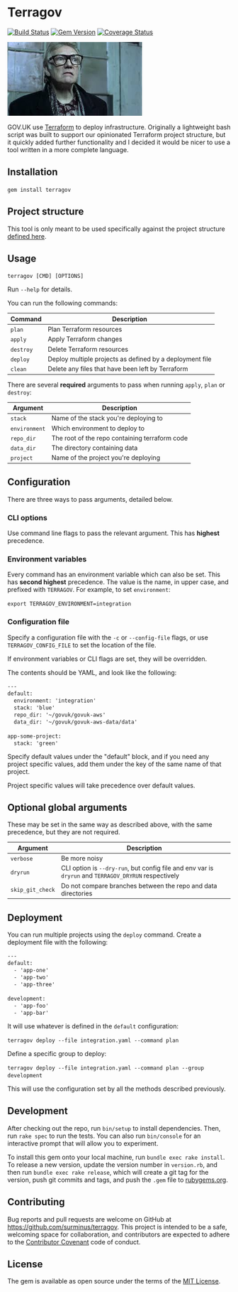 # Terragov

[![Build Status](https://travis-ci.org/surminus/terragov.svg?branch=master)](https://travis-ci.org/surminus/terragov) [![Gem Version](https://badge.fury.io/rb/terragov.svg)](https://badge.fury.io/rb/terragov) [![Coverage Status](https://coveralls.io/repos/github/surminus/terragov/badge.svg?branch=master)](https://coveralls.io/github/surminus/terragov?branch=master)

![Terragov](https://github.com/surminus/terragov/blob/master/bricktop.jpg "Terrible pun, guv")

GOV.UK use [Terraform](https://terraform.io) to deploy infrastructure. Originally a lightweight bash script was built to support our opinionated Terraform project structure, but it quickly added further functionality and I decided it would be nicer to use a tool written in a more complete language.

## Installation

`gem install terragov`

## Project structure

This tool is only meant to be used specifically against the project structure [defined here](https://github.com/alphagov/govuk-aws/blob/cd28b00f6e1efb77e98c59ee8f92813e8f3278d1/doc/architecture/decisions/0010-terraform-directory-structure.md).

## Usage

`terragov [CMD] [OPTIONS]`

Run `--help` for details.

You can run the following commands:

Command | Description
--- | ---
`plan` | Plan Terraform resources
`apply` | Apply Terraform changes
`destroy` | Delete Terraform resources
`deploy` | Deploy multiple projects as defined by a deployment file
`clean` | Delete any files that have been left by Terraform

There are several **required** arguments to pass when running `apply`, `plan` or `destroy`:

Argument | Description
--- | ---
`stack` | Name of the stack you're deploying to
`environment` | Which environment to deploy to
`repo_dir` | The root of the repo containing terraform code
`data_dir` | The directory containing data
`project` | Name of the project you're deploying

## Configuration

There are three ways to pass arguments, detailed below.

### CLI options

Use command line flags to pass the relevant argument. This has **highest** precedence.

### Environment variables

Every command has an environment variable which can also be set. This has **second highest** precedence. The value is the name, in upper case, and prefixed with `TERRAGOV`. For example, to set `environment`:

`export TERRAGOV_ENVIRONMENT=integration`

### Configuration file

Specify a configuration file with the `-c` or `--config-file` flags, or use `TERRAGOV_CONFIG_FILE` to set the location of the file.

If environment variables or CLI flags are set, they will be overridden.

The contents should be YAML, and look like the following:

```
---
default:
  environment: 'integration'
  stack: 'blue'
  repo_dir: '~/govuk/govuk-aws'
  data_dir: '~/govuk/govuk-aws-data/data'

app-some-project:
  stack: 'green'
```

Specify default values under the "default" block, and if you need any project specific values, add them under the key of the same name of that project.

Project specific values will take precedence over default values.

## Optional global arguments

These may be set in the same way as described above, with the same precedence, but they are not required.

Argument | Description
--- | ---
`verbose` | Be more noisy
`dryrun` | CLI option is `--dry-run`, but config file and env var is `dryrun` and `TERRAGOV_DRYRUN` respectively
`skip_git_check` | Do not compare branches between the repo and data directories

## Deployment

You can run multiple projects using the `deploy` command. Create a deployment file with the following:

```
---
default:
  - 'app-one'
  - 'app-two'
  - 'app-three'

development:
  - 'app-foo'
  - 'app-bar'
```

It will use whatever is defined in the `default` configuration:

`terragov deploy --file integration.yaml --command plan`

Define a specific group to deploy:

`terragov deploy --file integration.yaml --command plan --group development`

This will use the configuration set by all the methods described previously.

## Development

After checking out the repo, run `bin/setup` to install dependencies. Then, run `rake spec` to run the tests. You can also run `bin/console` for an interactive prompt that will allow you to experiment.

To install this gem onto your local machine, run `bundle exec rake install`. To release a new version, update the version number in `version.rb`, and then run `bundle exec rake release`, which will create a git tag for the version, push git commits and tags, and push the `.gem` file to [rubygems.org](https://rubygems.org).

## Contributing

Bug reports and pull requests are welcome on GitHub at https://github.com/surminus/terragov. This project is intended to be a safe, welcoming space for collaboration, and contributors are expected to adhere to the [Contributor Covenant](http://contributor-covenant.org) code of conduct.


## License

The gem is available as open source under the terms of the [MIT License](http://opensource.org/licenses/MIT).

